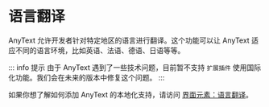 # 语言翻译
AnyText 允许开发者针对特定地区的语言进行翻译。这个功能可以让 AnyText 适应不同的语言环境，比如英语、法语、德语、日语等等。

::: info 提示
由于 AnyText 遇到了一些技术问题，目前暂不支持 `扩展插件` 使用国际化功能。我们会在未来的版本中修复这个问题。
:::

如果你想了解如何添加 AnyText 的本地化支持，请访问 [界面元素：语言翻译](/guide/translation)。

